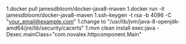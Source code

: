 
1.docker pull jamesdbloom/docker-java8-maven
1.docker run -it jamesdbloom/docker-java8-maven
1.ssh-keygen -t rsa -b 4096 -C "your_email@example.com"
1.change to "/usr/lib/jvm/java-8-openjdk-amd64/jre/lib/security/cacerts"
1.mvn clean install exec:java -Dexec.mainClass="com.novalex.httpcomponent.Main"
